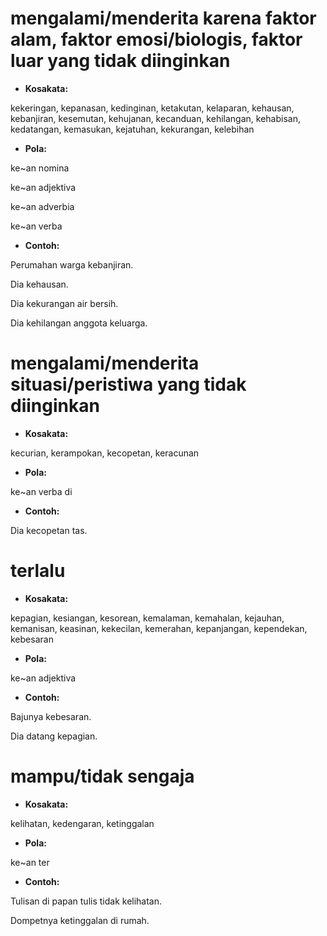 # mengalami/menderita karena faktor alam, faktor emosi/biologis, faktor luar yang tidak diinginkan

- **Kosakata:**

kekeringan, kepanasan, kedinginan, ketakutan, kelaparan, kehausan, kebanjiran, kesemutan, kehujanan, kecanduan, kehilangan, kehabisan, kedatangan, kemasukan, kejatuhan, kekurangan, kelebihan

- **Pola:**

ke\~an nomina

ke\~an adjektiva

ke\~an adverbia

ke\~an verba

- **Contoh:**

Perumahan warga kebanjiran.

Dia kehausan.

Dia kekurangan air bersih.

Dia kehilangan anggota keluarga.

# mengalami/menderita situasi/peristiwa yang tidak diinginkan

- **Kosakata:**

kecurian, kerampokan, kecopetan, keracunan

- **Pola:**

ke\~an verba di

- **Contoh:**

Dia kecopetan tas.

# terlalu

- **Kosakata:**

kepagian, kesiangan, kesorean, kemalaman, kemahalan, kejauhan, kemanisan, keasinan, kekecilan, kemerahan, kepanjangan, kependekan, kebesaran

- **Pola:**

ke\~an adjektiva

- **Contoh:**

Bajunya kebesaran.

Dia datang kepagian.

# mampu/tidak sengaja

- **Kosakata:**

kelihatan, kedengaran, ketinggalan

- **Pola:**

ke\~an ter

- **Contoh:**

Tulisan di papan tulis tidak kelihatan.

Dompetnya ketinggalan di rumah.
